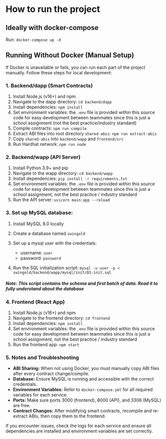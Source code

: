 # How to run the project

## Ideally with docker-compose

Run: `docker-compose up -d`

## Running Without Docker (Manual Setup)

If Docker is unavailable or fails, you can run each part of the project manually. Follow these steps for local development:

### 1. Backend/dapp (Smart Contracts)

1. Install Node.js (v16+) and npm
2. Navigate to the dapp directory: `cd backend/dapp`
3. Install dependencies: `npm install`
4. Set environment variables: the `.env` file is provided within this source code for easy development between teammates since this is just a school assignment (not the best practice/industry standard)
5. Compile contracts: `npm run compile`
6. Extract ABI files into root directory `shared-abis`: `npm run extract-abis`
7. Copy `shared-abis` into `backend/wapp` and `frontend/src`
8. Run Hardhat network: `npm run node`

### 2. Backend/wapp (API Server)

1. Install Python 3.9+ and pip
2. Navigate to the wapp directory: `cd backend/wapp`
3. Install dependencies: `pip install -r requirements.txt`
4. Set environment variables: the `.env` file is provided within this source code for easy development between teammates since this is just a school assignment, not the best practice / industry standard
5. Run the API server: `uvicorn main:app --reload`

### 3. Set up MySQL database:

1. Install MySQL 8.0 locally
2. Create a database named `swingold`
3. Set up a mysql user with the credentials:

   - username: `user`
   - password: `password`

4. Run the SQL initialization script: `mysql -u user -p < swingold/backend/wapp/mysql/init/01-init.sql`

##### Note: This script contains the schema and first batch of data. Read it to fully understand about the database

### 4. Frontend (React App)

1. Install Node.js (v16+) and npm
2. Navigate to the frontend directory: `cd frontend`
3. Install dependencies: `npm install`
4. Set environment variables: the `.env` file is provided within this source code for easy development between teammates since this is just a school assignment, not the best practice / industry standard
5. Run the frontend app: `npm start`

### 5. Notes and Troubleshooting

- **ABI Sharing:** When not using Docker, you must manually copy ABI files after every contract change/compile.
- **Database:** Ensure MySQL is running and accessible with the correct credentials.
- **Environment Variables:** Refer to `docker-compose.yml` for all required variables for each service.
- **Ports:** Make sure ports 3000 (frontend), 8000 (API), and 3306 (MySQL) are free.
- **Contract Changes:** After modifying smart contracts, recompile and re-extract ABIs, then copy them to the frontend.

If you encounter issues, check the logs for each service and ensure all dependencies are installed and environment variables are set correctly.
